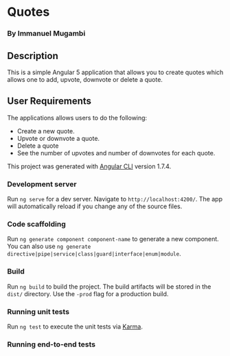 # Quotes

### By Immanuel Mugambi

## Description
This is a simple Angular 5 application that allows you to create quotes which allows one to add, upvote, downvote or delete a quote.

## User Requirements
The applications allows users to do the following:

+ Create a new quote.
+ Upvote or downvote a quote.
+ Delete a quote
+ See the number of upvotes and number of downvotes for each quote.


This project was generated with [Angular CLI](https://github.com/angular/angular-cli) version 1.7.4.

### Development server

Run `ng serve` for a dev server. Navigate to `http://localhost:4200/`. The app will automatically reload if you change any of the source files.

### Code scaffolding

Run `ng generate component component-name` to generate a new component. You can also use `ng generate directive|pipe|service|class|guard|interface|enum|module`.

### Build

Run `ng build` to build the project. The build artifacts will be stored in the `dist/` directory. Use the `-prod` flag for a production build.

### Running unit tests

Run `ng test` to execute the unit tests via [Karma](https://karma-runner.github.io).

### Running end-to-end tests
